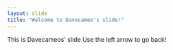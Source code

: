 ```yaml
---
layout: slide
title: "Welcome to Davecameo's slide!"
---
```

This is Davecameos' slide
Use the left arrow to go back!
